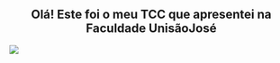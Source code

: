 <h2 align="center"> Olá! Este foi o meu TCC que apresentei na Faculdade UnisãoJosé </h2>

<img src="https://github.com/user-attachments/assets/fd8258fa-469d-4a0a-8481-d858f2e6e828">


